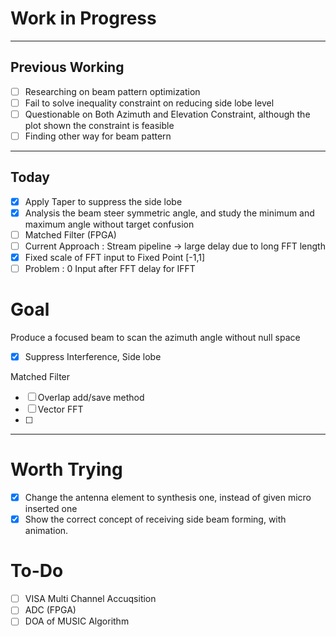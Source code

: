 # Work in Progress
---
## Previous Working
- [ ] Researching on beam pattern optimization
- [ ] Fail to solve inequality constraint on reducing side lobe level
- [ ] Questionable on Both Azimuth and Elevation Constraint, although the plot shown the constraint is feasible
- [ ] Finding other way for beam pattern
--- 
## Today
- [x] Apply Taper to suppress the side lobe
- [x] Analysis the beam steer symmetric angle, and study the minimum and maximum angle without target confusion
- [ ] Matched Filter (FPGA)
- [ ] Current Approach : Stream pipeline -> large delay due to long FFT length
- [x] Fixed scale of FFT input to Fixed Point \[-1,1\]
- [ ] Problem : 0 Input after FFT delay for IFFT
# Goal 
Produce a focused beam to scan the azimuth angle without null space
- [x] Suppress Interference, Side lobe

Matched Filter
- [ ] Overlap add/save method
- [ ] Vector FFT
- [ ]  

---
# Worth Trying
- [x] Change the antenna element to synthesis one, instead of given micro inserted one
- [x]  Show the correct concept of receiving side beam forming, with animation. 

# To-Do
- [ ] VISA Multi Channel Accuqsition
- [ ] ADC (FPGA)
- [ ] DOA of MUSIC Algorithm